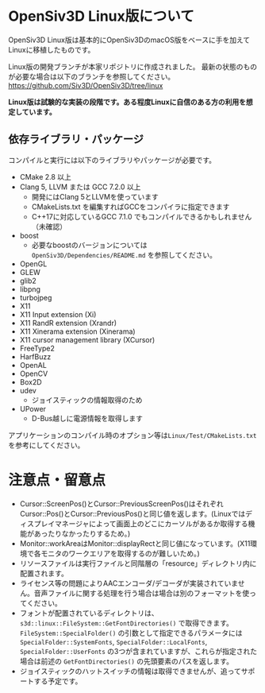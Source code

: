 # OpenSiv3D Linux版について
OpenSiv3D Linux版は基本的にOpenSiv3DのmacOS版をベースに手を加えてLinuxに移植したものです。

Linux版の開発ブランチが本家リポジトリに作成されました。
最新の状態のものが必要な場合は以下のブランチを参照してください。
<https://github.com/Siv3D/OpenSiv3D/tree/linux>

**Linux版は試験的な実装の段階です。ある程度Linuxに自信のある方の利用を想定しています。**


## 依存ライブラリ・パッケージ
コンパイルと実行には以下のライブラリやパッケージが必要です。
- CMake 2.8 以上
- Clang 5, LLVM または GCC 7.2.0 以上
  - 開発にはClang 5とLLVMを使っています
  - CMakeLists.txt を編集すればGCCをコンパイラに指定できます
  - C++17に対応しているGCC 7.1.0 でもコンパイルできるかもしれません（未確認）
- boost
  - 必要なboostのバージョンについては `OpenSiv3D/Dependencies/README.md` を参照してください。
- OpenGL
- GLEW
- glib2
- libpng
- turbojpeg
- X11
- X11 Input extension (Xi)
- X11 RandR extension (Xrandr)
- X11 Xinerama extension (Xinerama)
- X11 cursor management library (XCursor)
- FreeType2
- HarfBuzz
- OpenAL
- OpenCV
- Box2D
- udev
  - ジョイスティックの情報取得のため
- UPower
  - D-Bus越しに電源情報を取得します

アプリケーションのコンパイル時のオプション等は`Linux/Test/CMakeLists.txt`を参考にしてください。

# 注意点・留意点
- Cursor::ScreenPos()とCursor::PreviousScreenPos()はそれぞれCursor::Pos()とCursor::PreviousPos()と同じ値を返します。(Linuxではディスプレイマネージャによって画面上のどこにカーソルがあるか取得する機能があったりなかったりするため。)
- Monitor::workAreaはMonitor::displayRectと同じ値になっています。(X11環境で各モニタのワークエリアを取得するのが難しいため。)
- リソースファイルは実行ファイルと同階層の「resource」ディレクトリ内に配置されます。
- ライセンス等の問題によりAACエンコーダ/デコーダが実装されていません。音声ファイルに関する処理を行う場合は場合は別のフォーマットを使ってください。
- フォントが配置されているディレクトリは、 `s3d::linux::FileSystem::GetFontDirectories()` で取得できます。 `FileSystem::SpecialFolder()` の引数として指定できるパラメータには `SpecialFolder::SystemFonts`, `SpecialFolder::LocalFonts`, `SpecialFolder::UserFonts` の3つが含まれていますが、これらが指定された場合は前述の `GetFontDirectories()` の先頭要素のパスを返します。
- ジョイスティックのハットスイッチの情報は取得できませんが、追ってサポートする予定です。
